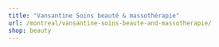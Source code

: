 ```yaml
---
title: "Vansantine Soins beauté & massothérapie"
url: /montreal/vansantine-soins-beaute-and-massotherapie/
shop: beauty
---
```

